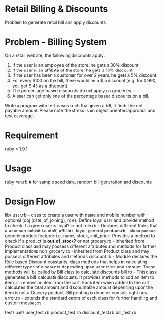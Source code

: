 Retail Billing & Discounts
==========================

Problem to generate retail bill and apply discounts


Problem - Billing System
========================

On a retail website, the following discounts apply: 
1. If the user is an employee of the store, he gets a 30% discount 
2. If the user is an affiliate of the store, he gets a 10% discount 
3. If the user has been a customer for over 2 years, he gets a 5% discount. 
4. For every $100 on the bill, there would be a $ 5 discount (e.g. for $ 990, you get $ 45 as a discount). 
5. The percentage based discounts do not apply on groceries. 
6. A user can get only one of the percentage based discounts on a bill.  

Write a program with test cases such that given a bill, it finds the net payable amount. Please note the stress is on object oriented approach and test coverage. 


Requirement
===========

ruby > 1.9.1

Usage
=====

ruby run.rb # for sample seed data, random bill generation and discounts

Design Flow
===========

lib/
  user.rb - class to create a user with name and mobile number with optional (doj (date_of_joining),  role). 
            Define loyal user and provide method to check if a given user is loyal? or not
  role.rb - Declares different Roles that a user can exhibit i.e staff, affiliate, loyal, general
  product.rb - class posses generic product features i.e. name, stock, unit_price. 
               Provides a method to check if a product is **out_of_stock?**  or not
  grocery.rb - inherited from Product class and may possess different attributes and methods for further    implementations
  non_grocery.rb - inherited from Product class and may possess different attributes and methods
  discount.rb - Module declares the Role based Discount constants, class methods that helps in calculating different types of discounts depending upon user roles and amount. These methods will be called by Bill class to calculate discounts
  bill.rb - This class generates a bill, calculate discounts. It provides methods to add an item to item, or remove an item from the cart. Each item when added to the cart calculates the total amount and discountable amount depending upon the item is not a Grocery product.
            Bill printing is done on console right now.
  error.rb - extends the standard errors of each class for further handling and custom messages
  
test/
  unit/
    user_test.rb
    product_test.rb
    discount_test.rb
    bill_test.rb

